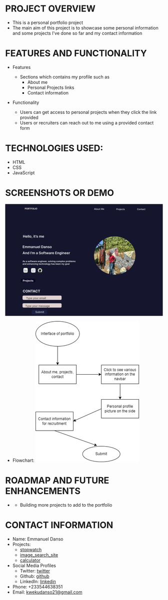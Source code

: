 # PROJECT OVERVIEW
- This is a personal portfolio project
- The main aim of this project is to showcase some personal information and some projects I've done so far and my   contact information

# FEATURES AND FUNCTIONALITY
- Features
    - Sections which contains my profile such as 
        - About me
        - Personal Projects links
        - Contact information

- Functionality
    - Users can get access to personal projects when they click the link provided
    - Users or recruiters can reach out to me using a provided contact form


# TECHNOLOGIES USED:
- HTML
- CSS
- JavaScript

# SCREENSHOTS OR DEMO
![Project Image](images/figma%20porfolio.jpg)
- Flowchart: ![flowchart](images/portfolio_draw.io.jpg)

# ROADMAP AND FUTURE ENHANCEMENTS
- - Building more projects to add to the portfolio

# CONTACT INFORMATION
- Name: Emmanuel Danso
- Projects:
    - [stopwatch](https://github.com/EmmanuelDanso1/frontend_projects/tree/main/Stopwatch)
    - [image_search_site](https://github.com/EmmanuelDanso1/frontend_projects/tree/main/Image_Search_app)
    - [calculator](https://github.com/EmmanuelDanso1/frontend_projects/tree/main/calculator)
- Social Media Profiles
    - Twitter: [twitter](@BraEmma84)
    - Github: [github](https://github.com/EmmanuelDanso1)
    - LinkedIn: [linkedin](https://www.linkedin.com/in/emmanuel-danso-862566249/)
- Phone: +233544638351
- Email: kwekudanso21@gmail.com